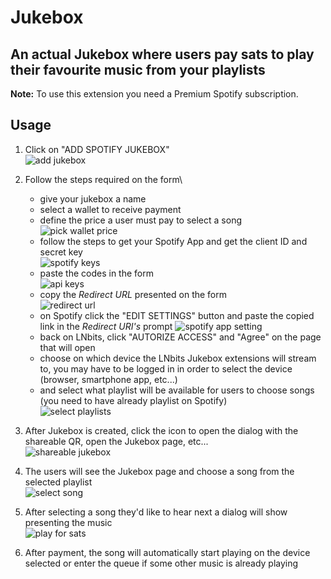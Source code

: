 # Jukebox

## An actual Jukebox where users pay sats to play their favourite music from your playlists

**Note:** To use this extension you need a Premium Spotify subscription.

## Usage

1. Click on "ADD SPOTIFY JUKEBOX"\
   ![add jukebox](https://i.imgur.com/NdVoKXd.png)
2. Follow the steps required on the form\

   - give your jukebox a name
   - select a wallet to receive payment
   - define the price a user must pay to select a song\
     ![pick wallet price](https://i.imgur.com/4bJ8mb9.png)
   - follow the steps to get your Spotify App and get the client ID and secret key\
     ![spotify keys](https://i.imgur.com/w2EzFtB.png)
   - paste the codes in the form\
     ![api keys](https://i.imgur.com/6b9xauo.png)
   - copy the _Redirect URL_ presented on the form\
     ![redirect url](https://i.imgur.com/GMzl0lG.png)
   - on Spotify click the "EDIT SETTINGS" button and paste the copied link in the _Redirect URI's_ prompt
     ![spotify app setting](https://i.imgur.com/vb0x4Tl.png)
   - back on LNbits, click "AUTORIZE ACCESS" and "Agree" on the page that will open
   - choose on which device the LNbits Jukebox extensions will stream to, you may have to be logged in in order to select the device (browser, smartphone app, etc...)
   - and select what playlist will be available for users to choose songs (you need to have already playlist on Spotify)\
     ![select playlists](https://i.imgur.com/g4dbtED.png)

3. After Jukebox is created, click the icon to open the dialog with the shareable QR, open the Jukebox page, etc...\
   ![shareable jukebox](https://i.imgur.com/EAh9PI0.png)
4. The users will see the Jukebox page and choose a song from the selected playlist\
   ![select song](https://i.imgur.com/YYjeQAs.png)
5. After selecting a song they'd like to hear next a dialog will show presenting the music\
   ![play for sats](https://i.imgur.com/eEHl3o8.png)
6. After payment, the song will automatically start playing on the device selected or enter the queue if some other music is already playing
